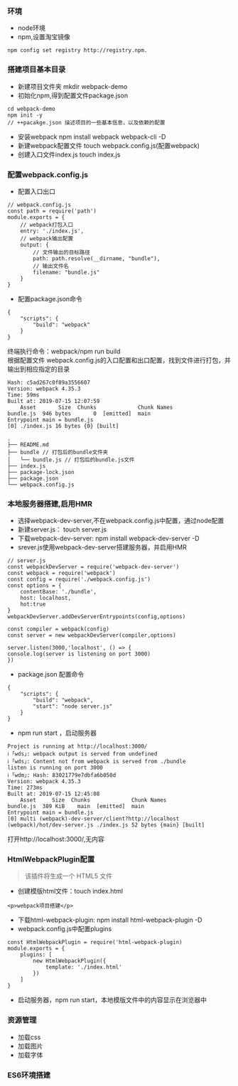 ### 环境
- node环境
- npm,设置淘宝镜像

```
npm config set registry http://registry.npm.
```


### 搭建项目基本目录
- 新建项目文件夹 mkdir webpack-demo
- 初始化npm,得到配置文件package.json  
  
```
cd webpack-demo
npm init -y
// ++pacakge.json 描述项目的一些基本信息，以及依赖的配置
```
- 安装webpack npm install webpack webpack-cli -D
- 新建webpack配置文件 touch webpack.config.js(配置webpack)
- 创建入口文件index.js touch index.js

### 配置webpack.config.js
- 配置入口出口

```
// webpack.config.js
const path = require('path')
module.exports = {
    // webpack打包入口
    entry: './index.js',
    // webpack输出配置
    output: {
        // 文件输出的目标路径
        path: path.resolve(__dirname, "bundle"),
        // 输出文件名
        filename: "bundle.js"
    }
}
```
- 配置package.json命令
```
{
    "scripts": {
        "build": "webpack"
    }
}
```
终端执行命令：webpack/npm run build  
根据配置文件 webpack.config.js的入口配置和出口配置，找到文件进行打包，并输出到相应指定的目录
```
Hash: c5ad267c0f89a3556607
Version: webpack 4.35.3
Time: 59ms
Built at: 2019-07-15 12:07:59
    Asset       Size  Chunks             Chunk Names
bundle.js  946 bytes       0  [emitted]  main
Entrypoint main = bundle.js
[0] ./index.js 16 bytes {0} [built]

.
├── README.md
├── bundle // 打包后的bundle文件夹
│   └── bundle.js // 打包后的bundle.js文件
├── index.js
├── package-lock.json
├── package.json
└── webpack.config.js
```

### 本地服务器搭建,启用HMR
- 选择webpack-dev-server,不在webpack.config.js中配置，通过node配置
- 新建server.js： touch server.js
- 下载webpack-dev-server:
    npm install webpack-dev-server -D
- srever.js使用webpack-dev-server搭建服务器，并启用HMR
```
// server.js
const webpackDevServer = require('webpack-dev-server')
const webpack = require('webpack')
const config = require('./webpack.config.js')
const options = {
    contentBase: './bundle',
    host: localhost,
    hot:true
}
webpackDevServer.addDevServerEntrypoints(config,options)

const compiler = webpack(config)
const server = new webpackDevServer(compiler,options)

server.listen(3000,'localhost', () => {
console.log(server is listening on port 3000)
})
```
- package.json 配置命令
```
{
    "scripts": {
        "build": "webpack",
        "start": "node server.js"
    }
}
```
- npm run start ，启动服务器
```
Project is running at http://localhost:3000/
ℹ ｢wds｣: webpack output is served from undefined
ℹ ｢wds｣: Content not from webpack is served from ./bundle
listen is running on port 3000
ℹ ｢wdm｣: Hash: 83021779e7dbfa6b050d
Version: webpack 4.35.3
Time: 273ms
Built at: 2019-07-15 12:45:08
    Asset     Size  Chunks             Chunk Names
bundle.js  389 KiB    main  [emitted]  main
Entrypoint main = bundle.js
[0] multi (webpack)-dev-server/client?http://localhost (webpack)/hot/dev-server.js ./index.js 52 bytes {main} [built]
```
打开http://localhost:3000/,无内容

### HtmlWebpackPlugin配置
> 该插件将生成一个 HTML5 文件
- 创建模版html文件：touch index.html
```
<p>webpack项目搭建</p>
```

- 下载html-webpack-plugin: npm install html-webpack-plugin -D
- webpack.config.js中配置plugins
```
const HtmlWebpackPlugin = require('html-webpack-plugin)
module.exports = {
    plugins: [
        new HtmlWebpackPlugin({
            template: './index.html'
        })
    ]
}
```
- 启动服务器，npm run start，本地模版文件中的内容显示在浏览器中

### 资源管理
- 加载css
- 加载图片
- 加载字体

### ES6环境搭建
